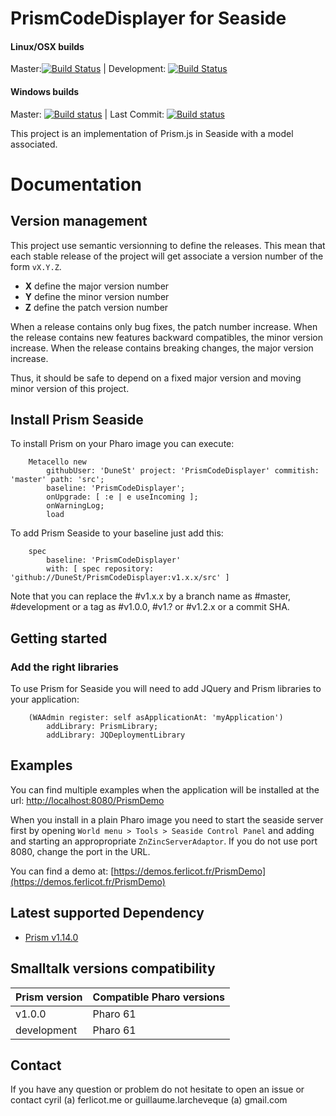 # PrismCodeDisplayer for Seaside

#### Linux/OSX builds

Master:[![Build Status](https://travis-ci.org/DuneSt/PrismCodeDisplayer.svg?branch=master)](https://travis-ci.org/DuneSt/PrismCodeDisplayer) | Development: [![Build Status](https://travis-ci.org/DuneSt/PrismCodeDisplayer.svg?branch=development)](https://travis-ci.org/DuneSt/PrismCodeDisplayer)

#### Windows builds

Master: [![Build status](https://ci.appveyor.com/api/projects/status/hobn9e8elv13g0if/branch/master?svg=true)](https://ci.appveyor.com/project/jecisc/prismcodedisplayer/branch/master) | Last Commit: [![Build status](https://ci.appveyor.com/api/projects/status/hobn9e8elv13g0if?svg=true)](https://ci.appveyor.com/project/jecisc/prismcodedisplayer)

This project is an implementation of Prism.js in Seaside with a model associated.

# Documentation

## Version management 

This project use semantic versionning to define the releases. This mean that each stable release of the project will get associate a version number of the form `vX.Y.Z`. 

- **X** define the major version number
- **Y** define the minor version number 
- **Z** define the patch version number

When a release contains only bug fixes, the patch number increase. When the release contains new features backward compatibles, the minor version increase. When the release contains breaking changes, the major version increase. 

Thus, it should be safe to depend on a fixed major version and moving minor version of this project.

## Install Prism Seaside

To install Prism on your Pharo image you can execute:

```Smalltalk
    Metacello new
        githubUser: 'DuneSt' project: 'PrismCodeDisplayer' commitish: 'master' path: 'src';
        baseline: 'PrismCodeDisplayer';
        onUpgrade: [ :e | e useIncoming ];
        onWarningLog;
        load
```

To add Prism Seaside to your baseline just add this:

```Smalltalk
    spec
        baseline: 'PrismCodeDisplayer'
        with: [ spec repository: 'github://DuneSt/PrismCodeDisplayer:v1.x.x/src' ]
```

Note that you can replace the #v1.x.x by a branch name as #master, #development or a tag as #v1.0.0, #v1.? or #v1.2.x or a commit SHA.

## Getting started

### Add the right libraries

To use Prism for Seaside you will need to add JQuery and Prism libraries to your application:

```Smalltalk
	(WAAdmin register: self asApplicationAt: 'myApplication')
		addLibrary: PrismLibrary;
		addLibrary: JQDeploymentLibrary
```

## Examples

You can find multiple examples when the application will be installed at the url: [http://localhost:8080/PrismDemo](http://localhost:8080/PrismDemo)

When you install in a plain Pharo image you need to start the seaside server first by opening `World menu > Tools > Seaside Control Panel` and adding and starting an appropropriate `ZnZincServerAdaptor`. If you do not use port 8080, change the port in the URL.

You can find a demo at: [https://demos.ferlicot.fr/PrismDemo](https://demos.ferlicot.fr/PrismDemo)

## Latest supported Dependency

- [Prism v1.14.0](https://github.com/PrismJS/prism/releases/tag/v1.14.0)

## Smalltalk versions compatibility

| Prism version 	| Compatible Pharo versions 	|
|---------------	|---------------------------	|
| v1.0.0	      	| Pharo 61                  	|
| development      	| Pharo 61                  	|

## Contact

If you have any question or problem do not hesitate to open an issue or contact cyril (a) ferlicot.me or guillaume.larcheveque (a) gmail.com
